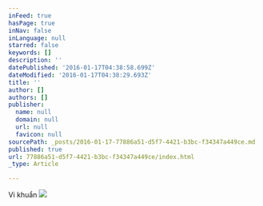 ```yaml
---
inFeed: true
hasPage: true
inNav: false
inLanguage: null
starred: false
keywords: []
description: ''
datePublished: '2016-01-17T04:38:58.699Z'
dateModified: '2016-01-17T04:38:29.693Z'
title: ''
author: []
authors: []
publisher:
  name: null
  domain: null
  url: null
  favicon: null
sourcePath: _posts/2016-01-17-77886a51-d5f7-4421-b3bc-f34347a449ce.md
published: true
url: 77886a51-d5f7-4421-b3bc-f34347a449ce/index.html
_type: Article

---
```

Vi khuẩn
![](https://the-grid-user-content.s3-us-west-2.amazonaws.com/720d6904-24de-47d6-bc9b-02ccae869190.jpg)